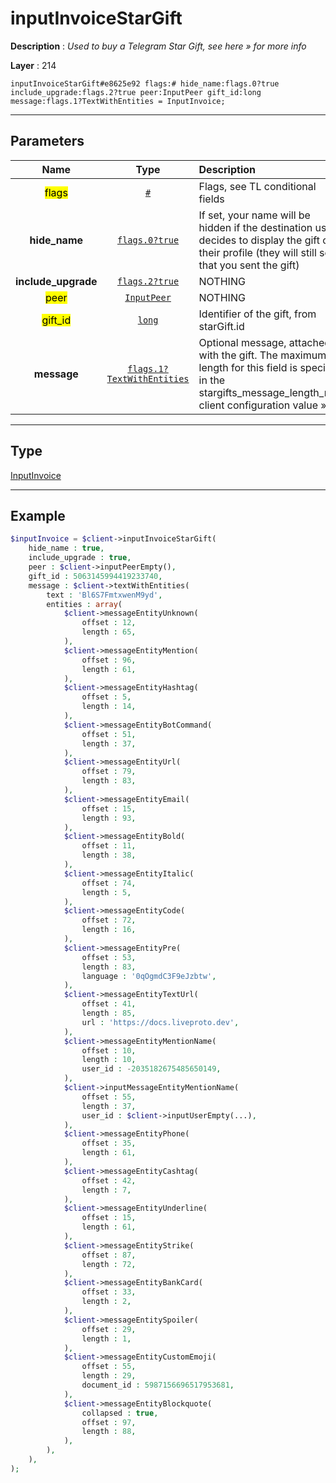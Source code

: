 # inputInvoiceStarGift

**Description** : *Used to buy a Telegram Star Gift, see here &raquo; for more info*

**Layer** : 214

```tl
inputInvoiceStarGift#e8625e92 flags:# hide_name:flags.0?true include_upgrade:flags.2?true peer:InputPeer gift_id:long message:flags.1?TextWithEntities = InputInvoice;
```

---

## Parameters

| Name | Type | Description |
| :---: | :---: | :--- |
| <mark>flags</mark> | [`#`](type/#) | Flags, see TL conditional fields |
| **hide_name** | [`flags.0?true`](type/true) | If set, your name will be hidden if the destination user decides to display the gift on their profile (they will still see that you sent the gift) |
| **include_upgrade** | [`flags.2?true`](type/true) | NOTHING |
| <mark>peer</mark> | [`InputPeer`](type/InputPeer) | NOTHING |
| <mark>gift_id</mark> | [`long`](type/long) | Identifier of the gift, from starGift.id |
| **message** | [`flags.1?TextWithEntities`](type/TextWithEntities) | Optional message, attached with the gift. The maximum length for this field is specified in the stargifts_message_length_max client configuration value » |

---

## Type

[InputInvoice](type/InputInvoice)

---

## Example

```php
$inputInvoice = $client->inputInvoiceStarGift(
	hide_name : true,
	include_upgrade : true,
	peer : $client->inputPeerEmpty(),
	gift_id : 5063145994419233740,
	message : $client->textWithEntities(
		text : 'Bl6S7FmtxwenM9yd',
		entities : array(
			$client->messageEntityUnknown(
				offset : 12,
				length : 65,
			),
			$client->messageEntityMention(
				offset : 96,
				length : 61,
			),
			$client->messageEntityHashtag(
				offset : 5,
				length : 14,
			),
			$client->messageEntityBotCommand(
				offset : 51,
				length : 37,
			),
			$client->messageEntityUrl(
				offset : 79,
				length : 83,
			),
			$client->messageEntityEmail(
				offset : 15,
				length : 93,
			),
			$client->messageEntityBold(
				offset : 11,
				length : 38,
			),
			$client->messageEntityItalic(
				offset : 74,
				length : 5,
			),
			$client->messageEntityCode(
				offset : 72,
				length : 16,
			),
			$client->messageEntityPre(
				offset : 53,
				length : 83,
				language : '0qOgmdC3F9eJzbtw',
			),
			$client->messageEntityTextUrl(
				offset : 41,
				length : 85,
				url : 'https://docs.liveproto.dev',
			),
			$client->messageEntityMentionName(
				offset : 10,
				length : 10,
				user_id : -2035182675485650149,
			),
			$client->inputMessageEntityMentionName(
				offset : 55,
				length : 37,
				user_id : $client->inputUserEmpty(...),
			),
			$client->messageEntityPhone(
				offset : 35,
				length : 61,
			),
			$client->messageEntityCashtag(
				offset : 42,
				length : 7,
			),
			$client->messageEntityUnderline(
				offset : 15,
				length : 61,
			),
			$client->messageEntityStrike(
				offset : 87,
				length : 72,
			),
			$client->messageEntityBankCard(
				offset : 33,
				length : 2,
			),
			$client->messageEntitySpoiler(
				offset : 29,
				length : 1,
			),
			$client->messageEntityCustomEmoji(
				offset : 55,
				length : 29,
				document_id : 5987156696517953681,
			),
			$client->messageEntityBlockquote(
				collapsed : true,
				offset : 97,
				length : 88,
			),
		),
	),
);
```